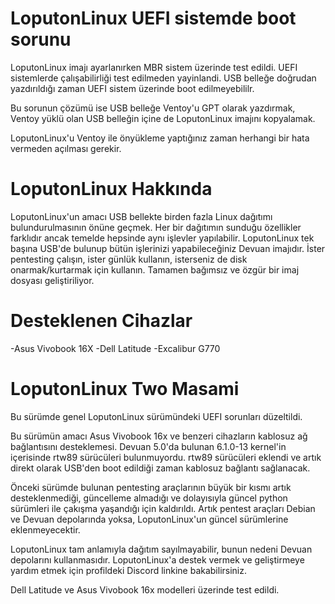 # LoputonLinux UEFI sistemde boot sorunu
LoputonLinux imajı ayarlanırken MBR sistem üzerinde test edildi. UEFI sistemlerde çalışabilirliği test edilmeden yayinlandi. USB belleğe doğrudan yazdırıldığı zaman UEFI sistem üzerinde boot edilmeyebililr.

Bu sorunun çözümü ise USB belleğe Ventoy'u GPT olarak yazdırmak, Ventoy yüklü olan USB belleğin içine de LoputonLinux imajını kopyalamak.

LoputonLinux'u Ventoy ile önyükleme yaptığınız zaman herhangi bir hata vermeden açılması gerekir.

# LoputonLinux Hakkında
LoputonLinux'un amacı USB bellekte birden fazla Linux dağıtımı bulundurulmasının önüne geçmek. Her bir dağıtımın sunduğu özellikler farklıdır ancak temelde hepsinde aynı işlevler yapılabilir. LoputonLinux tek başına USB'de bulunup bütün işlerinizi yapabileceğiniz Devuan imajıdır. İster pentesting çalışın, ister günlük kullanın, isterseniz de disk onarmak/kurtarmak için kullanın. Tamamen bağımsız ve özgür bir imaj dosyası geliştiriliyor.

# Desteklenen Cihazlar
-Asus Vivobook 16X
-Dell Latitude
-Excalibur G770

# LoputonLinux Two Masami

Bu sürümde genel LoputonLinux sürümündeki UEFI sorunları düzeltildi.

Bu sürümün amacı Asus Vivobook 16x ve benzeri cihazların kablosuz ağ bağlantısını desteklemesi. Devuan 5.0'da bulunan 6.1.0-13 kernel'in içerisinde rtw89 sürücüleri bulunmuyordu. rtw89 sürücüleri eklendi ve artık direkt olarak USB'den boot edildiği zaman kablosuz bağlantı sağlanacak.

Önceki sürümde bulunan pentesting araçlarının büyük bir kısmı artık desteklenmediği, güncelleme almadığı ve dolayısıyla güncel python sürümleri ile çakışma yaşandığı için kaldırıldı. Artık pentest araçları Debian ve Devuan depolarında yoksa, LoputonLinux'un güncel sürümlerine eklenmeyecektir.

LoputonLinux tam anlamıyla dağıtım sayılmayabilir, bunun nedeni Devuan depolarını kullanmasıdır. LoputonLinux'a destek vermek ve geliştirmeye yardım etmek için profildeki Discord linkine bakabilirsiniz.

Dell Latitude ve Asus Vivobook 16x modelleri üzerinde test edildi.

